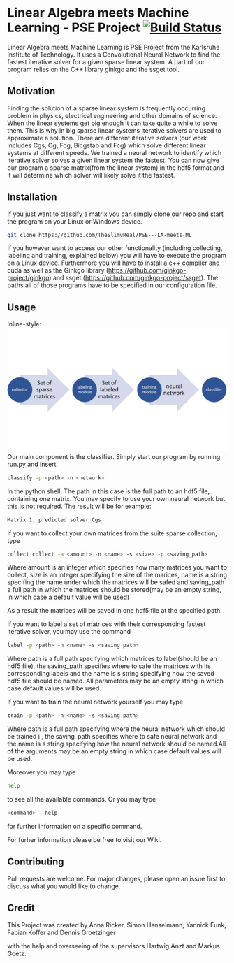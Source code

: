 # Linear Algebra meets Machine Learning - PSE Project [![Build Status](https://travis-ci.org/TheSlimvReal/PSE---LA-meets-ML.svg?branch=master)](https://travis-ci.org/TheSlimvReal/PSE---LA-meets-ML)

Linear Algebra meets Machine Learning is PSE Project from the Karlsruhe Institute of Technology. It uses a Convolutional Neural Network to find the fastest iterative solver for a given sparse linear system. A part of our program relies on the C++ library ginkgo and the ssget tool.
## Motivation
Finding the solution of a sparse linear system is frequently occurring problem in physics, electrical engineering and other domains of science. When the linear systems get big enough it can take quite a while to solve them. This is why in big sparse linear systems iterative solvers are used to approximate a solution. There are different iterative solvers (our work includes Cgs, Cg, Fcg, Bicgstab and Fcg) which solve different linear systems at different speeds. We trained a neural network to identify which iterative solver solves a given linear system the fastest. You can now give our program a sparse matrix(from the linear system) in the hdf5 format and it will determine which solver will likely solve it the fastest.

## Installation

If you just want to classify a matrix you can simply clone our repo and start the program on your Linux or Windows device.
```bash
git clone https://github.com/TheSlimvReal/PSE---LA-meets-ML
```
If you however want to access our other functionality (including collecting, labeling and training, explained below) you will have to execute the program on a Linux device. Furthermore you will have to install a c++ compiler and cuda as well as the Ginkgo library (https://github.com/ginkgo-project/ginkgo) and ssget (https://github.com/ginkgo-project/ssget). The paths all of those programs have to be specified in our configuration file. 
## Usage
Inline-style: 
![alt text](https://raw.githubusercontent.com/TheSlimvReal/PSE---LA-meets-ML/master/Specification%20Sheet/images/workflow.JPG "Workflow")
Our main component is the classifier. Simply start our program by running run.py and insert 
```bash
classify -p <path> -n <network> 
```
In the python shell. The path in this case is the full path to an hdf5 file, containing one matrix. You may specify to use your own neural network but this is not required. The result will be for example:
```bash
Matrix 1, predicted solver Cgs
```
If you want to collect your own matrices from the suite sparse collection, type
```bash
collect collect -a <amount> -n <name> -s <size> -p <saving_path>
```
Where amount is an integer which specifies how many matrices you want to collect, size is an integer specifying the size of the marices, name is a string specifing the name under which the matrices will be safed and saving_path a full path in which the matrices should be stored(may be an empty string, in which case a default value will be used)

As a result the matrices will be saved in one hdf5 file at the specified path.

If you want to label a set of matrices with their corresponding fastest iterative solver, you may use the command
```bash
label -p <path> -n <name> -s <saving path>
```
Where path is a full path specifying which matrices to label(should be an hdf5 file), the saving_path specifies where to safe the matrices with its corresponding labels and the name is s string specifying how the saved hdf5 file should be named. All parameters may be an empty string in which case default values will be used.

If you want to train the neural network yourself you may type 
```bash
train -p <path> -n <name> -s <saving path>
```
Where path is a full path specifying where the neural network which should be trained i , the saving_path specifies where to safe neural network and the name is s string specifying how the neural network should be named.All of the arguments may be an empty string in which case default values will be used.

Moreover you may type
```bash
help
```
to see all the available commands. Or you may type 
```bash
<command> --help
```
for further information on a specific command.

For furher information please be free to visit our Wiki.
## Contributing
Pull requests are welcome. For major changes, please open an issue first to discuss what you would like to change.

## Credit 

This Project was created by Anna Ricker, Simon Hanselmann, Yannick Funk, Fabian Koffer and Dennis Groetzinger

with the help and overseeing of the supervisors Hartwig Anzt and Markus Goetz.



